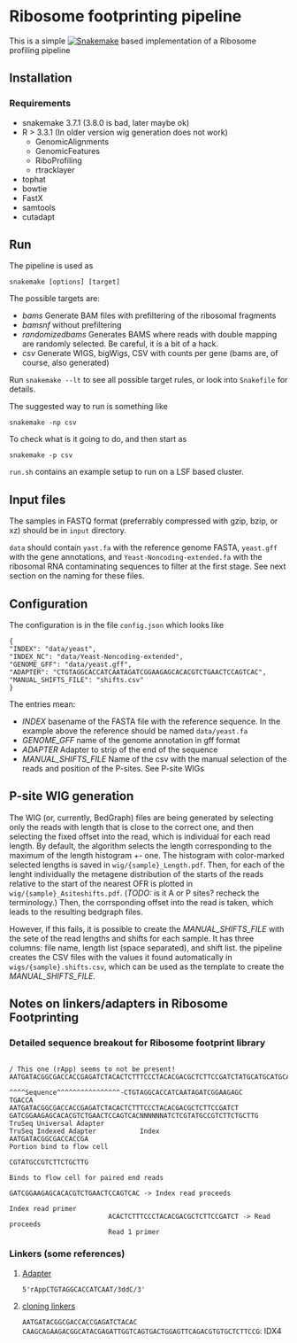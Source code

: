 Ribosome footprinting pipeline
==============================

This is a simple [![Snakemake](https://img.shields.io/badge/snakemake-≥3.7.1-brightgreen.svg?style=flat-square)](http://snakemake.bitbucket.org)
based implementation of a Ribosome profiling pipeline


Installation
------------

### Requirements

- snakemake 3.7.1 (3.8.0 is bad, later maybe ok)
- R > 3.3.1  (In older version wig generation does not work)
  + GenomicAlignments
  + GenomicFeatures
  + RiboProfiling
  + rtracklayer
- tophat
- bowtie
- FastX
- samtools
- cutadapt

Run
---

The pipeline is used as

    snakemake [options] [target]
	
The possible targets are:

  * *bams* Generate BAM files with prefiltering of the ribosomal fragments
  * *bamsnf* without prefiltering
  * *randomizedbams* Generates BAMS where reads with double mapping
    are randomly selected.  Be careful, it is a bit of a hack.
  * *csv* Generate WIGS, bigWigs, CSV with counts per gene (bams are,
    of course, also generated)
	
Run `snakemake --lt` to see all possible target rules, or look into `Snakefile` for details.

The suggested way to run is something like

    snakemake -np csv

To check what is it going to do, and then start as

    snakemake -p csv
	
`run.sh` contains an example setup to run on a LSF based cluster.

Input files
-----------

The samples in FASTQ format (preferrably compressed with gzip, bzip,
or xz) should be in `input` directory.

`data` should contain `yast.fa` with the reference genome FASTA,
`yeast.gff` with the gene annotations, and
`Yeast-Noncoding-extended.fa` with the ribosomal RNA contaminating
sequences to filter at the first stage.  See next section on the
naming for these files.

Configuration
-------------

The configuration is in the file `config.json` which looks like

    {
    "INDEX": "data/yeast",
    "INDEX_NC": "data/Yeast-Noncoding-extended",
    "GENOME_GFF": "data/yeast.gff",
    "ADAPTER": "CTGTAGGCACCATCAATAGATCGGAAGAGCACACGTCTGAACTCCAGTCAC",
    "MANUAL_SHIFTS_FILE": "shifts.csv"
    }

The entries mean:

  * *INDEX* basename of the FASTA file with the reference sequence.
    In the example above the reference should be named `data/yeast.fa`
  * *GENOME_GFF* name of the genome annotation in gff format
  * *ADAPTER* Adapter to strip of the end of the sequence
  * *MANUAL_SHIFTS_FILE* Name of the csv with the manual selection of
    the reads and position of the P-sites. See P-site WIGs
	

P-site WIG generation
---------------------

The WIG (or, currently, BedGraph) files are being generated by
selecting only the reads with length that is close to the correct one,
and then selecting the fixed offset into the read, which is individual
for each read length. By default, the algorithm selects the length
corresponding to the maximum of the length histogram +- one.  The
histogram with color-marked selected lengths is saved in
`wig/{sample}_Length.pdf`.  Then, for each of the lenght individually
the metagene distribution of the starts of the reads relative to the
start of the nearest OFR is plotted in `wig/{sample}_Asiteshifts.pdf`.
(_TODO:_ is it A or P sites? recheck the terminology.) Then, the
corrsponding offset into the read is taken, which leads to the
resulting bedgraph files.

However, if this fails, it is possible to create the
*MANUAL_SHIFTS_FILE* with the sete of the read lengths and shifts for
each sample. It has three columns: file name, length list (space
separated), and shift list. the pipeline creates the CSV files with
the values it found automatically in `wigs/{sample}.shifts.csv`, which
can be used as the template to create the *MANUAL_SHIFTS_FILE*.


Notes on linkers/adapters in Ribosome Footprinting
--------------------------------------------------

### Detailed sequence breakout for Ribosome footprint library

                                                                                          / This one (rApp) seems to not be present!
    AATGATACGGCGACCACCGAGATCTACACTCTTTCCCTACACGACGCTCTTCCGATCTATGCATGCATGCATGCATGCATGCATGCaCTGTAGGCACCATCAATAGATCGGAAGAGCACACGTCTGAACTCCAGTCACTGACCAATCTCGTATGCCGTCTTCTGCTTG
                                                              ^^^^Sequence^^^^^^^^^^^^^^^^-CTGTAGGCACCATCAATAGATCGGAAGAGC                     TGACCA
    AATGATACGGCGACCACCGAGATCTACACTCTTTCCCTACACGACGCTCTTCCGATCT                                               GATCGGAAGAGCACACGTCTGAACTCCAGTCACNNNNNNATCTCGTATGCCGTCTTCTGCTTG
    TruSeq Universal Adapter                                                                                 TruSeq Indexed Adapter           Index
    AATGATACGGCGACCACCGA
    Portion bind to flow cell
                                                                                                                                                        CGTATGCCGTCTTCTGCTTG
                                                                                                                                                        Binds to flow cell for paired end reads
                                                                                                             GATCGGAAGAGCACACGTCTGAACTCCAGTCAC -> Index read proceeds
                                                                                                             Index read primer
                             ACACTCTTTCCCTACACGACGCTCTTCCGATCT -> Read proceeds
                             Read 1 primer

### Linkers (some references)

1. [Adapter](http://onlinelibrary.wiley.com/doi/10.1002/wrna.1172/pdf)

   `5'rAppCTGTAGGCACCATCAAT/3ddC/3'`

2. [cloning linkers](https://eu.idtdna.com/pages/landing/cloning-linkers)

	`AATGATACGGCGACCACCGAGATCTACAC`  
	`CAAGCAGAAGACGGCATACGAGATTGGTCAGTGACTGGAGTTCAGACGTGTGCTCTTCCG`: IDX4


